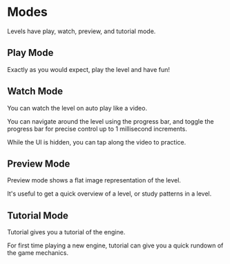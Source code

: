 # Modes

Levels have play, watch, preview, and tutorial mode.

## Play Mode

Exactly as you would expect, play the level and have fun!

## Watch Mode

You can watch the level on auto play like a video.

You can navigate around the level using the progress bar, and toggle the progress bar for precise control up to 1 millisecond increments.

While the UI is hidden, you can tap along the video to practice.

## Preview Mode

Preview mode shows a flat image representation of the level.

It's useful to get a quick overview of a level, or study patterns in a level.

## Tutorial Mode

Tutorial gives you a tutorial of the engine.

For first time playing a new engine, tutorial can give you a quick rundown of the game mechanics.
